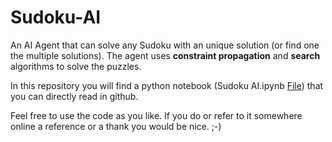 # Sudoku-AI
An AI Agent that can solve any Sudoku with an unique solution (or find one the multiple solutions). 
The agent uses **constraint propagation** and **search** algorithms to solve the puzzles.

In this repository you will find a python notebook (Sudoku AI.ipynb [File](https://github.com/michelucci/Sudoku-AI/blob/master/Sudoku%20AI.ipynb)) that you can directly read in github.

Feel free to use the code as you like. If you do or refer to it somewhere online a reference or a thank you would be nice. ;-)
